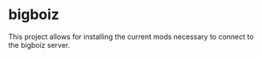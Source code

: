 # bigboiz
This project allows for installing the current mods necessary to connect to the bigboiz server.
